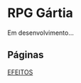 # RPG Gártia

Em desenvolvimento...

## Páginas
[EFEITOS](https://bulovask.github.io/RPG-Gartia/efeitos)